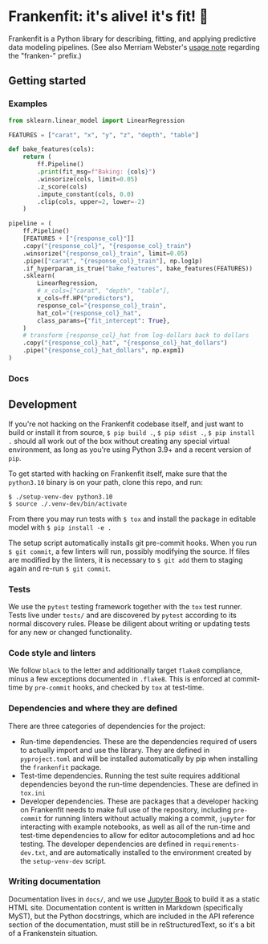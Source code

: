 # Frankenfit: it's alive! it's fit! 🧟

Frankenfit is a Python library for describing, fitting, and applying predictive data
modeling pipelines. (See also Merriam Webster's [usage
note](https://web.archive.org/web/20220326154221/https://www.merriam-webster.com/words-at-play/frankenstein-frankenfood-franken-prefix)
regarding the "franken-" prefix.)

## Getting started

### Examples

```python
from sklearn.linear_model import LinearRegression

FEATURES = ["carat", "x", "y", "z", "depth", "table"]

def bake_features(cols):
    return (
        ff.Pipeline()
        .print(fit_msg=f"Baking: {cols}")
        .winsorize(cols, limit=0.05)
        .z_score(cols)
        .impute_constant(cols, 0.0)
        .clip(cols, upper=2, lower=-2)
    )

pipeline = (
    ff.Pipeline()
    [FEATURES + ["{response_col}"]]
    .copy("{response_col}", "{response_col}_train")
    .winsorize("{response_col}_train", limit=0.05)
    .pipe(["carat", "{response_col}_train"], np.log1p)
    .if_hyperparam_is_true("bake_features", bake_features(FEATURES))
    .sklearn(
        LinearRegression,
        # x_cols=["carat", "depth", "table"],
        x_cols=ff.HP("predictors"),
        response_col="{response_col}_train",
        hat_col="{response_col}_hat",
        class_params={"fit_intercept": True},
    )
    # transform {response_col}_hat from log-dollars back to dollars
    .copy("{response_col}_hat", "{response_col}_hat_dollars")
    .pipe("{response_col}_hat_dollars", np.expm1)
)
```

### Docs

## Development

If you're not hacking on the Frankenfit codebase itself, and just want to build or
install it from source, `$ pip build .`, `$ pip sdist .`, `$ pip install .` should all
work out of the box without creating any special virtual environment, as long as you're
using Python 3.9+ and a recent version of `pip`.

To get started with hacking on Frankenfit itself, make sure that the `python3.10`
binary is on your path, clone this repo, and run:

```
$ ./setup-venv-dev python3.10
$ source ./.venv-dev/bin/activate
```

From there you may run tests with `$ tox` and install the package in editable model with
`$ pip install -e .`

The setup script automatically installs git pre-commit hooks. When you run `$ git commit`, a few linters will run, possibly modifying the source. If files are modified by the linters, it is necessary to `$ git add` them to staging again and re-run `$ git commit`.

### Tests

We use the `pytest` testing framework together with the `tox` test runner. Tests live
under `tests/` and are discovered by `pytest` according to its normal discovery rules.
Please be diligent about writing or updating tests for any new or changed functionality.

### Code style and linters

We follow `black` to the letter and additionally target `flake8` compliance, minus a few
exceptions documented in `.flake8`. This is enforced at commit-time by `pre-commit`
hooks, and checked by `tox` at test-time.

### Dependencies and where they are defined

There are three categories of dependencies for the project:

* Run-time dependencies. These are the dependencies required of users to actually import
  and use the library. They are defined in `pyproject.toml` and will be installed
  automatically by pip when installing the `frankenfit` package.
* Test-time dependencies. Running the test suite requires additional dependencies beyond
  the run-time dependencies. These are defined in `tox.ini`
* Developer dependencies. These are packages that a developer hacking on Frankenfit
  needs to make full use of the repository, including `pre-commit` for running linters
  without actually making a commit, `jupyter` for interacting with example notebooks, as
  well as all of the run-time and test-time dependencies to allow for editor
  autocompletions and ad hoc testing. The developer dependencies are defined in
  `requirements-dev.txt`, and are automatically installed to the environment created by
  the `setup-venv-dev` script.

### Writing documentation

Documentation lives in `docs/`, and we use [Jupyter Book]() to build it as a static HTML
site. Documentation content is written in Markdown (specifically MyST), but the Python
docstrings, which are included in the API reference section of the documentation, must
still be in reStructuredText, so it's a bit of a Frankenstein situation.

